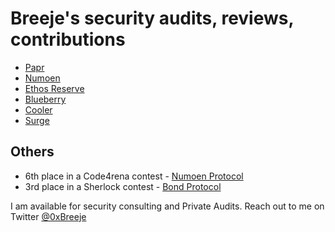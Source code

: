 # Breeje's security audits, reviews, contributions

- [Papr](public/Papr-security-audit.md)
- [Numoen](public/Numoen-security-audit.md)
- [Ethos Reserve](public/Ethos-security-audit.md)
- [Blueberry](public/Blueberry-security-audit.md)
- [Cooler](public/Cooler-security-audit.md)
- [Surge](public/Surge-security-audit.md)


## Others

- 6th place in a Code4rena contest - [Numoen Protocol](https://code4rena.com/contests/2023-01-numoen-contest)
- 3rd place in a Sherlock contest - [Bond Protocol](https://app.sherlock.xyz/audits/contests/53)

I am available for security consulting and Private Audits. Reach out to me on Twitter [@0xBreeje](https://twitter.com/0xBreeje)
